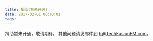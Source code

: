 ```yaml
---
title: 捐助(暂未开通)
date: 2017-02-01 00:00:01
tags:
---
```

捐助暂未开通，敬请期待。
其他问题请发邮件到 hi@TechFusionFM.com。


